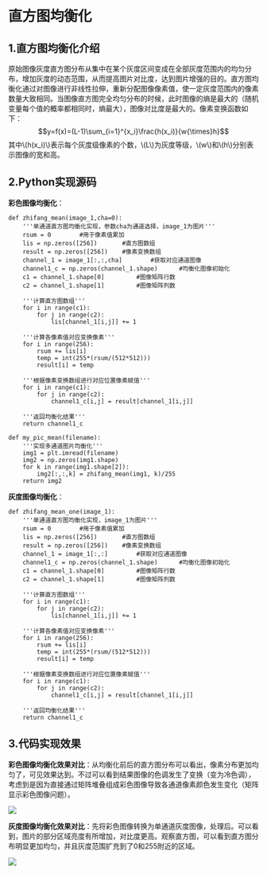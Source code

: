 <script type="text/javascript" src="http://cdn.mathjax.org/mathjax/latest/MathJax.js?config=default"></script>

# 直方图均衡化 #

## 1.直方图均衡化介绍 ##
原始图像灰度直方图分布从集中在某个灰度区间变成在全部灰度范围内的均匀分布，增加灰度的动态范围，从而提高图片对比度，达到图片增强的目的。直方图均衡化通过对图像进行非线性拉伸，重新分配图像像素值，使一定灰度范围内的像素数量大致相同。当图像直方图完全均匀分布的时候，此时图像的熵是最大的（随机变量每个值的概率都相同时，熵最大），图像对比度是最大的。像素变换函数如下：
$$y=f(x)=(L-1)\sum_{i=1}^{x_i}\frac{h(x_i)}{w{\times}h}$$
其中\\(h(x_i)\\)表示每个灰度级像素的个数，\\(L\\)为灰度等级，\\(w\\)和\\(h\\)分别表示图像的宽和高。

## 2.Python实现源码 ##
**彩色图像均衡化**：

	def zhifang_mean(image_1,cha=0):
		'''单通道直方图均衡化实现，参数cha为通道选择，image_1为图片'''
		rsum = 0		#用于像素值累加
		lis = np.zeros([256])		#直方图数组
		result = np.zeros([256])	#像素变换数组
		channel_1 = image_1[:,:,cha]		#获取对应通道图像
		channel1_c = np.zeros(channel_1.shape)		#均衡化图像初始化
		c1 = channel_1.shape[0]			#图像矩阵行数
		c2 = channel_1.shape[1]			#图像矩阵列数
	
		'''计算直方图数组'''
		for i in range(c1):		
			for j in range(c2):
				lis[channel_1[i,j]] += 1
	
		'''计算各像素值对应变换像素'''		
		for i in range(256):
			rsum += lis[i]
			temp = int(255*(rsum/(512*512)))
			result[i] = temp
	
		'''根据像素变换数组进行对应位置像素赋值'''	
		for i in range(c1):
			for j in range(c2):
				channel1_c[i,j] = result[channel_1[i,j]]
	
		'''返回均衡化结果'''
		return channel1_c
	
	def my_pic_mean(filename):
		'''实现多通道图片均衡化'''
		img1 = plt.imread(filename)
		img2 = np.zeros(img1.shape)
		for k in range(img1.shape[2]):
			img2[:,:,k] = zhifang_mean(img1, k)/255
		return img2

**灰度图像均衡化**：

	def zhifang_mean_one(image_1):
		'''单通道直方图均衡化实现，image_1为图片'''
		rsum = 0		#用于像素值累加
		lis = np.zeros([256])		#直方图数组
		result = np.zeros([256])	#像素变换数组
		channel_1 = image_1[:,:]		#获取对应通道图像
		channel1_c = np.zeros(channel_1.shape)		#均衡化图像初始化
		c1 = channel_1.shape[0]			#图像矩阵行数
		c2 = channel_1.shape[1]			#图像矩阵列数
	
		'''计算直方图数组'''
		for i in range(c1):		
			for j in range(c2):
				lis[channel_1[i,j]] += 1
	
		'''计算各像素值对应变换像素'''		
		for i in range(256):
			rsum += lis[i]
			temp = int(255*(rsum/(512*512)))
			result[i] = temp
	
		'''根据像素变换数组进行对应位置像素赋值'''	
		for i in range(c1):
			for j in range(c2):
				channel1_c[i,j] = result[channel_1[i,j]]
	
		'''返回均衡化结果'''
		return channel1_c

## 3.代码实现效果 ##
**彩色图像均衡化效果对比**：从均衡化前后的直方图分布可以看出，像素分布更加均匀了，可见效果达到。不过可以看到结果图像的色调发生了变换（变为冷色调），考虑到是因为直接通过矩阵堆叠组成彩色图像导致各通道像素颜色发生变化（矩阵显示彩色图像问题）。

![](https://i.imgur.com/7TwQSfO.png)

**灰度图像均衡化效果对比**：先将彩色图像转换为单通道灰度图像，处理后。可以看到，图片的部分区域亮度有所增加，对比度更高。观察直方图，可以看到直方图分布明显更加均匀，并且灰度范围扩充到了0和255附近的区域。

![](https://i.imgur.com/omrcrFY.png)

